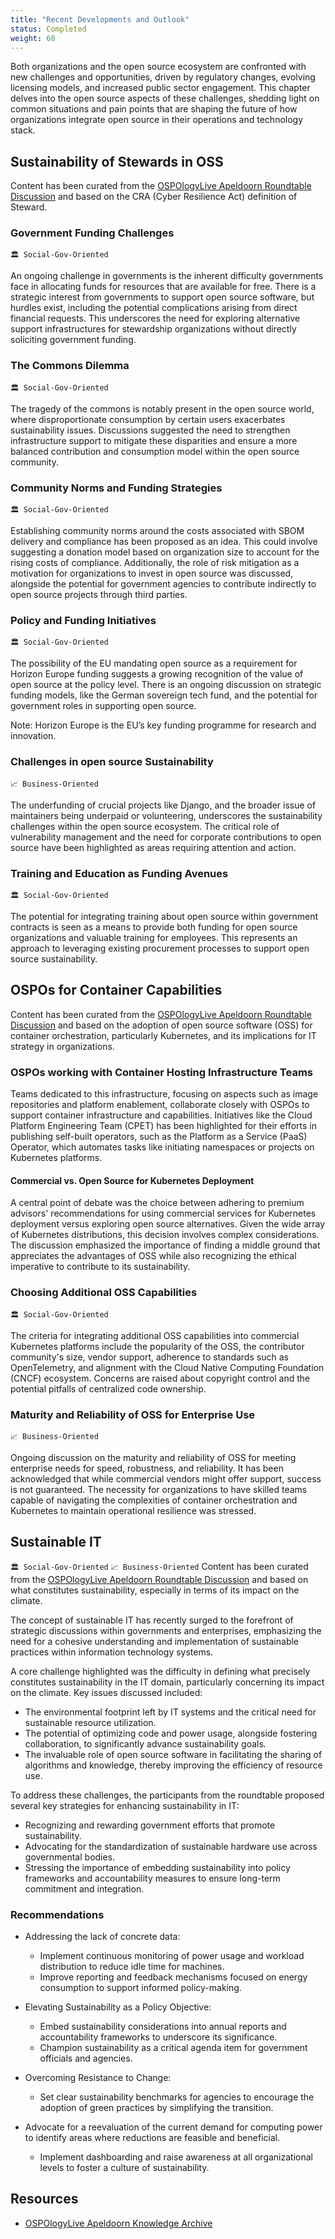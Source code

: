 ```yaml
---
title: "Recent Developments and Outlook"
status: Completed
weight: 60
---
```

Both organizations and the open source ecosystem are confronted with new challenges and opportunities, driven by regulatory changes, evolving licensing models, and increased public sector engagement. This chapter delves into the open source aspects of these challenges, shedding light on common situations and pain points that are shaping the future of how organizations integrate open source in their operations and technology stack.

## Sustainability of Stewards in OSS

Content has been curated from the [OSPOlogyLive Apeldoorn Roundtable Discussion](https://github.com/todogroup/ospology/discussions/438#discussioncomment-8619964) and based on the CRA (Cyber Resilience Act) definition of Steward.

### Government Funding Challenges
`🏛 Social-Gov-Oriented`

An ongoing challenge in governments is the inherent difficulty governments face in allocating funds for resources that are available for free. There is a strategic interest from governments to support open source software, but hurdles exist, including the potential complications arising from direct financial requests. This underscores the need for exploring alternative support infrastructures for stewardship organizations without directly soliciting government funding.

### The Commons Dilemma
`🏛 Social-Gov-Oriented`

The tragedy of the commons is notably present in the open source world, where disproportionate consumption by certain users exacerbates sustainability issues. Discussions suggested the need to strengthen infrastructure support to mitigate these disparities and ensure a more balanced contribution and consumption model within the open source community.

### Community Norms and Funding Strategies
`🏛 Social-Gov-Oriented`

Establishing community norms around the costs associated with SBOM delivery and compliance has been proposed as an idea. This could involve suggesting a donation model based on organization size to account for the rising costs of compliance. Additionally, the role of risk mitigation as a motivation for organizations to invest in open source was discussed, alongside the potential for government agencies to contribute indirectly to open source projects through third parties.

### Policy and Funding Initiatives
`🏛 Social-Gov-Oriented`

The possibility of the EU mandating open source as a requirement for Horizon Europe funding suggests a growing recognition of the value of open source at the policy level. There is an ongoing discussion on strategic funding models, like the German sovereign tech fund, and the potential for government roles in supporting open source.

Note: Horizon Europe is the EU’s key funding programme for research and innovation.

### Challenges in open source Sustainability
`📈 Business-Oriented`

The underfunding of crucial projects like Django, and the broader issue of maintainers being underpaid or volunteering, underscores the sustainability challenges within the open source ecosystem. The critical role of vulnerability management and the need for corporate contributions to open source have been highlighted as areas requiring attention and action.

### Training and Education as Funding Avenues
`🏛 Social-Gov-Oriented`

The potential for integrating training about open source within government contracts is seen as a means to provide both funding for open source organizations and valuable training for employees. This represents an approach to leveraging existing procurement processes to support open source sustainability.


## OSPOs for Container Capabilities

Content has been curated from the [OSPOlogyLive Apeldoorn Roundtable Discussion](https://github.com/todogroup/ospology/discussions/438#discussioncomment-8620412) and based on the adoption of open source software (OSS) for container orchestration, particularly Kubernetes, and its implications for IT strategy in organizations.

### OSPOs working with Container Hosting Infrastructure Teams

Teams dedicated to this infrastructure, focusing on aspects such as image repositories and platform enablement, collaborate closely with OSPOs to support container infrastructure and capabilities. Initiatives like the Cloud Platform Engineering Team (CPET) has been highlighted for their efforts in publishing self-built operators, such as the Platform as a Service (PaaS) Operator, which automates tasks like initiating namespaces or projects on Kubernetes platforms.

#### Commercial vs. Open Source for Kubernetes Deployment

A central point of debate was the choice between adhering to premium advisors' recommendations for using commercial services for Kubernetes deployment versus exploring open source alternatives. Given the wide array of Kubernetes distributions, this decision involves complex considerations. The discussion emphasized the importance of finding a middle ground that appreciates the advantages of OSS while also recognizing the ethical imperative to contribute to its sustainability.

### Choosing Additional OSS Capabilities
`🏛 Social-Gov-Oriented`

The criteria for integrating additional OSS capabilities into commercial Kubernetes platforms include the popularity of the OSS, the contributor community's size, vendor support, adherence to standards such as OpenTelemetry, and alignment with the Cloud Native Computing Foundation (CNCF) ecosystem. Concerns are raised about copyright control and the potential pitfalls of centralized code ownership.

### Maturity and Reliability of OSS for Enterprise Use
`📈 Business-Oriented`

Ongoing discussion on the maturity and reliability of OSS for meeting enterprise needs for speed, robustness, and reliability. It has been acknowledged that while commercial vendors might offer support, success is not guaranteed. The necessity for organizations to have skilled teams capable of navigating the complexities of container orchestration and Kubernetes to maintain operational resilience was stressed.


## Sustainable IT
`🏛 Social-Gov-Oriented` 
`📈 Business-Oriented`
Content has been curated from the [OSPOlogyLive Apeldoorn Roundtable Discussion](https://github.com/todogroup/ospology/discussions/439#discussioncomment-8630343) and based on what constitutes sustainability, especially in terms of its impact on the climate.

The concept of sustainable IT has recently surged to the forefront of strategic discussions within governments and enterprises, emphasizing the need for a cohesive understanding and implementation of sustainable practices within information technology systems.

A core challenge highlighted was the difficulty in defining what precisely constitutes sustainability in the IT domain, particularly concerning its impact on the climate. Key issues discussed included:

- The environmental footprint left by IT systems and the critical need for sustainable resource utilization.
- The potential of optimizing code and power usage, alongside fostering collaboration, to significantly advance sustainability goals.
- The invaluable role of open source software in facilitating the sharing of algorithms and knowledge, thereby improving the efficiency of resource use.

To address these challenges, the participants from the roundtable proposed several key strategies for enhancing sustainability in IT:

- Recognizing and rewarding government efforts that promote sustainability.
- Advocating for the standardization of sustainable hardware use across governmental bodies.
- Stressing the importance of embedding sustainability into policy frameworks and accountability measures to ensure long-term commitment and integration.

### Recommendations

- Addressing the lack of concrete data:
  - Implement continuous monitoring of power usage and workload distribution to reduce idle time for machines.
  - Improve reporting and feedback mechanisms focused on energy consumption to support informed policy-making.

- Elevating Sustainability as a Policy Objective:
  - Embed sustainability considerations into annual reports and accountability frameworks to underscore its significance.
  - Champion sustainability as a critical agenda item for government officials and agencies.

- Overcoming Resistance to Change:
  - Set clear sustainability benchmarks for agencies to encourage the adoption of green practices by simplifying the transition.
- Advocate for a reevaluation of the current demand for computing power to identify areas where reductions are feasible and beneficial.
  - Implement dashboarding and raise awareness at all organizational levels to foster a culture of sustainability.
 

## Resources

- [OSPOlogyLive Apeldoorn Knowledge Archive](https://github.com/todogroup/ospology/tree/main/ospology-live/2024-february-apeldoorn)
